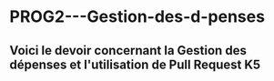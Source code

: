 # PROG2---Gestion-des-d-penses

## Voici le devoir concernant la Gestion des dépenses et l'utilisation de Pull Request K5
